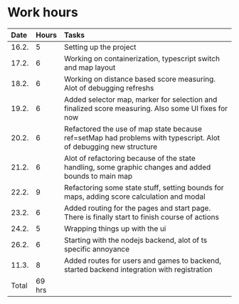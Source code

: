 # Work hours

| Date | Hours |Tasks |
|:----|:----|:---|
|16.2.| 5 | Setting up the project|
|17.2.| 6 | Working on containerization, typescript switch and map layout|
|18.2.| 6 | Working on distance based score measuring. Alot of debugging refreshs|
|19.2.| 6 | Added selector map, marker for selection and finalized score measuring. Also some UI fixes for now |
|20.2.| 6 | Refactored the use of map state because ref=setMap had problems with typescript. Alot of debugging new structure|
|21.2.| 6 | Alot of refactoring because of the state handling, some graphic changes and added bounds to main map |
|22.2.| 9 | Refactoring some state stuff, setting bounds for maps, adding score calculation and modal |
|23.2.| 6 | Added routing for the pages and start page. There is finally start to finish course of actions |
|24.2.| 5 | Wrapping things up with the ui |
|26.2.| 6 | Starting with the nodejs backend, alot of ts specific annoyance |
|11.3.| 8 | Added routes for users and games to backend, started backend integration with registration |
|Total | 69 hrs|

